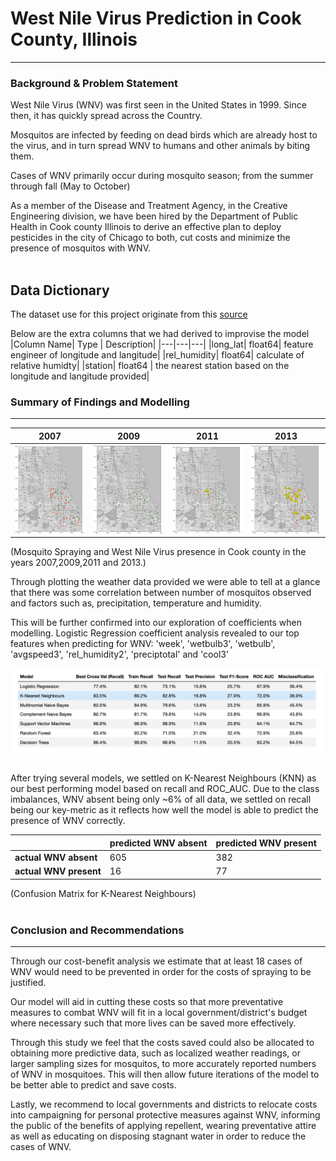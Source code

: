 
# West Nile Virus Prediction in Cook County, Illinois
---

### Background & Problem Statement

West Nile Virus (WNV) was first seen in the United States in 1999. Since then,
it has quickly spread across the Country.

Mosquitos are infected by feeding on dead birds which are already host to the virus,
and in turn spread WNV to humans and other animals by biting them.

Cases of WNV primarily occur during mosquito season; from the summer through fall (May to October)

As a member of the Disease and Treatment Agency, in the Creative Engineering division,
we have been hired by the Department of Public Health in Cook county Illinois to derive an effective plan to deploy pesticides in the city of Chicago to both, cut costs and minimize the presence of mosquitos with WNV.
<br>
<br>

## Data Dictionary
The dataset use for this project originate from this [source](https://www.kaggle.com/c/predict-west-nile-virus)

Below are the extra columns that we had derived to improvise the model
|Column Name| Type | Description|
|---|---|---|
|long_lat| float64| feature engineer of longitude and langitude|
|rel_humidity| float64| calculate of relative humidty|
|station| float64 | the nearest station based on the longitude and langitude provided|

### Summary of Findings and Modelling
___
|2007|2009|2011|2013|
|---|---|---|---|
|<img src="./images/spray_2007.png" width=400 align='center'>|<img src="./images/spray_2009.png" width=400 align='center'>|<img src="./images/spray_2011.png" width=400 align='center'>|<img src="./images/spray_2013.png" width=400 align='center'>|

(Mosquito Spraying and West Nile Virus presence in Cook county in the years 2007,2009,2011 and 2013.)

Through plotting the weather data provided we were able to tell at a glance that there was some correlation between number of mosquitos observed and factors such as, precipitation, temperature and humidity.

This will be further confirmed into our exploration of coefficients when modelling.
Logistic Regression coefficient analysis revealed to our top features when predicting for WNV: 'week', 'wetbulb3', 'wetbulb', 'avgspeed3', 'rel_humidity2', 'preciptotal' and 'cool3'

<img src="./images/model_table.png">

<br>
<br>

After trying several models, we settled on K-Nearest Neighbours (KNN) as our best performing model based on recall and ROC_AUC. Due to the class imbalances, WNV absent being only ~6% of all data, we settled on recall being our key-metric as it reflects how well the model is able to predict the presence of WNV correctly.

||predicted WNV absent|predicted WNV present|
|---|---|---|
|**actual WNV absent**|605|382|
|**actual WNV present**|16|77|

(Confusion Matrix for K-Nearest Neighbours)
<br>
<br>

### Conclusion and Recommendations
___
Through our cost-benefit analysis we estimate that at least 18 cases of WNV would need to be prevented in order for the costs of spraying to be justified.

Our model will aid in cutting these costs so that more preventative measures to combat WNV will fit in a local government/district's budget where necessary such that more lives can be saved more effectively.

Through this study we feel that the costs saved could also be allocated to obtaining more predictive data, such as localized weather readings, or larger sampling sizes for mosquitos, to more accurately reported numbers of WNV in mosquitoes. This will then allow future iterations of the model to be better able to predict and save costs.

Lastly, we recommend to local governments and districts to relocate costs into campaigning for personal protective measures against WNV, informing the public of the benefits of applying repellent, wearing preventative attire as well as educating on disposing stagnant water in order to reduce the cases of WNV.

